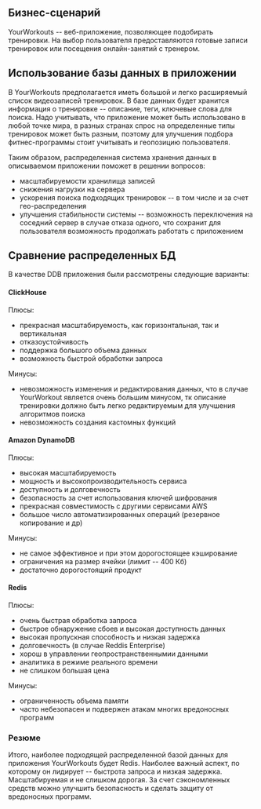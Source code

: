## Бизнес-сценарий ##

YourWorkouts -- веб-приложение, позволяющее подобирать тренировки. На выбор пользователя предоставляются готовые записи тренировок или посещения онлайн-занятий с тренером.

## Использование базы данных в приложении ##

В YourWorkouts предполагается иметь большой и легко расширяемый список видеозаписей тренировок. В базе данных будет хранится информация о тренировке -- описание, теги, ключевые слова для поиска. Надо учитывать, что приложение может быть использовано в любой точке мира, в разных странах спрос на определенные типы тренировок может быть разным, поэтому для улучшения подбора фитнес-программы стоит учитывать и геопозицию пользователя.

Таким образом, распределенная система хранения данных в описываемом приложении поможет в решении вопросов:
* масштабируемости хранилища записей
* снижения нагрузки на сервера
* ускорения поиска подходящих тренировок -- в том числе и за счет гео-распределения
* улучшения стабильности системы -- возможность переключения на соседний сервер в случае отказа одного, что сохранит для пользователя возможность продолжать работать с приложением

## Сравнение распределенных БД ##

В качестве DDB приложения были рассмотрены следующие варианты:

#### ClickHouse ####
Плюсы:
* прекрасная масштабируемость, как горизонтальная, так и вертикальная
* отказоустойчивость
* поддержка большого объема данных
* возможность быстрой обработки запроса

Минусы:
* невозможность изменения и редактирования данных, что в случае YourWorkout является очень большим минусом, тк описание тренировки должно быть легко редактируемым для улучшения алгоритмов поиска
* невозможность создания кастомных функций

#### Amazon DynamoDB ####
Плюсы:
* высокая масштабируемость
* мощность и высокопроизводительность сервиса
* доступность и долговечность
* безопасность за счет использования ключей шифрования
* прекрасная совместимость с другими сервисами AWS
* большое число автоматизированных операций (резервное копирование и др)

Минусы:
* не самое эффективное и при этом дорогостоящее кэширование
* ограничения на размер ячейки (лимит -- 400 Кб)
* достаточно дорогостоящий продукт

#### Redis ####
Плюсы:
* очень быстрая обработка запроса 
* быстрое обнаружение сбоев и высокая доступность данных
* высокая пропускная способность и низкая задержка
* долговечность (в случае Reddis Enterprise)
* хорош в управлении геопространственнымии данными 
* аналитика в режиме реального времени
* не слишком большая цена 

Минусы:
* ограниченность объема памяти 
* часто небезопасен и подвержен атакам многих вредоносных программ

### Резюме ###
Итого, наиболее подходящей распределенной базой данных для приложения YourWorkouts будет Redis. Наиболее важный аспект, по которому он лидирует -- быстрота запроса и низкая задержка. Масштабируемая и не слишком дорогая. За счет сэкономленных средств можно улучшить безопасность и сделать защиту от вредоносных программ. 